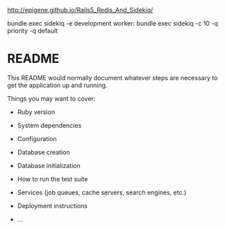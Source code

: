http://epigene.github.io/Rails5_Redis_And_Sidekiq/

bundle exec sidekiq -e development
worker: bundle exec sidekiq -c 10 -q priority -q default

# README

This README would normally document whatever steps are necessary to get the
application up and running.

Things you may want to cover:

* Ruby version

* System dependencies

* Configuration

* Database creation

* Database initialization

* How to run the test suite

* Services (job queues, cache servers, search engines, etc.)

* Deployment instructions

* ...
